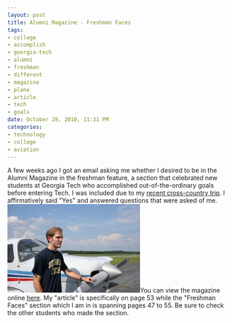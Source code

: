 ```yaml
--- 
layout: post
title: Alumni Magazine - Freshman Faces
tags: 
- college
- accomplish
- goergia-tech
- alumni
- freshman
- different
- magazine
- plane
- article
- tech
- goals
date: October 28, 2010, 11:31 PM
categories: 
- technology
- college
- aviation
---
```

A few weeks ago I got an email asking me whether I desired to be in the Alumni Magazine in the freshman feature, a section that celebrated new students at Georgia Tech who accomplished out-of-the-ordinary goals before entering Tech. I was included due to my [recent cross-country trip](http://airborne.revenir.org/). I affirmatively said "Yes" and answered questions that were asked of me.[![](files/2010/10/IMG_6702-300x200.jpg "Aviation Shot")](files/2010/10/IMG_6702.jpg)You can view the magazine online [here](http://issuu.com/gtalumni/docs/nov_dec_alumnimag). My "article" is specifically on page 53 while the "Freshman Faces" section which I am in is spanning pages 47 to 55. Be sure to check the other students who made the section.
